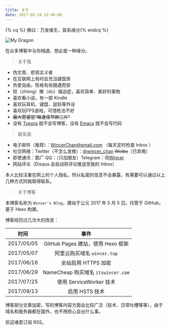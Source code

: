 ```yaml
---
title: 关于
date: 2017-05-10 22:46:00
---
```


{% cq %} 佛曰：万发缘生，皆系缘分{% endcq %}

![My Dragon](https://ws1.sinaimg.cn/large/ba22af52gy1flavmdeyt8j215o0o5e7c.jpg)

在众多博客中与你相遇，想必是一种缘分。

> 关于我

- 伪文青、悲观主义者
- 在互联网上有时会充当键盘侠
- 热爱自由，性格有些随遇而安
- 轻（zhòng）微（dù）强迫症，喜欢简单、美好的事物
- 喜欢看小说，有一部 Kindle
- 喜欢玩耳机、键盘、鼠标等外设
- 喜欢玩FPS游戏，可惜枪法不好
- ~~最大愿望是“每逢佳节胖三斤”~~
- 没有 [Typora](https://typora.io/) 就不会写博客，没有 [Emacs](https://www.gnu.org/software/emacs/) 就不会写代码

> 联系我

- 电子邮件（推荐）：[WincerChan@gmail.com](mailto:WincerChan@gmail.com) （每天定时检查 Inbox ）
- 社交网络：Twitter（不怎么发推）：[@wincer_chan](https://twitter.com/wincer_chan)  ~~Weibo~~（已弃用）
- 即使通讯：鹅厂 QQ：（只加朋友）Telegram：[@Wincer](https://t.me/Wincer)
- 网站评论（Disqus 会自动将评论推送至我的 Inbox）

本人比较注重在网上的个人隐私，所以私密的信息不会暴露，有需要可以通过以上几种方式同我取得联系。

> 关于博客

本博客名称为 `Wincer's Blog`，建站于公元 2017 年 5 月 5 日。托管于 GitHub，基于 Hexo 构建。

博客经历过几次大的改变：

|     时间     |               事件               |
| :--------: | :----------------------------: |
| 2017/05/05 |   GitHub Pages 建站，使用 Hexo 框架   |
| 2017/05/07 |      阿里云购买域名 `wincer.top`      |
| 2017/06/16 |         全站启用 HTTPS 加密          |
| 2017/06/29 | NameCheap 购买域名 `itswincer.com` |
| 2017/07/25 |      使用 ServiceWorker 技术       |
| 2017/09/13 |           启用 HSTS 技术           |

博客部分文章加密，写的博客内容方面会比较广泛（技术、日常吐槽等等），由于域名和服务器都在国外，也不用担心会出什么事。

欢迎诸君订阅 RSS。